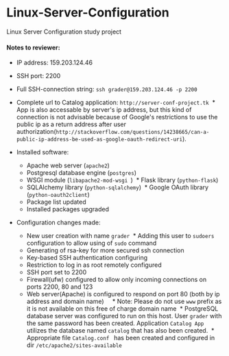 # Linux-Server-Configuration
Linux Server Configuration study project

#### Notes to reviewer:
* IP address: 159.203.124.46
* SSH port: 2200
* Full SSH-connection string: ` ssh grader@159.203.124.46 -p 2200 `
* Complete url to Catalog application: ` http://server-conf-project.tk `
  * App is also accessable by server's ip address, but this kind of connection is not advisable because of Google's restrictions to use the public ip as a return address after user authorization(` http://stackoverflow.com/questions/14238665/can-a-public-ip-address-be-used-as-google-oauth-redirect-uri `).
* Installed software:
  * Apache web server (`apache2`)
  * Postgresql database engine (`postgres`)
  * WSGI module (`libapache2-mod-wsgi `)
  * Flask library (` python-flask `)
  * SQLAlchemy library (` python-sqlalchemy `)
  * Google OAuth library (` python-oauth2client `)
  * Package list updated
  * Installed packages upgraded
  
* Configuration changes made:
  * New user creation with name ` grader `
  * Adding this user to ` sudoers ` configuration to allow using of ` sudo ` command
  * Generating of rsa-key for more secured ssh connection
  * Key-based SSH authentication configuring
  * Restriction to log in as root remotely configured
  * SSH port set to 2200
  * Firewall(ufw) configured to allow only incoming connections on ports 2200, 80 and 123
  * Web server(Apache) is configured to respond on port 80 (both by ip address and domain name)
     * Note: Please do not use ` www ` prefix as it is not available on this free of charge domain name
  * PostgreSQL database server was configured to run on this host. User ` grader ` with the same password has been created. Application ` Catalog App  ` utilizes the database named ` catalog ` that has also been created.
  * Appropriate file ` Catalog.conf  ` has been created and configured in dir ` /etc/apache2/sites-available `
  
